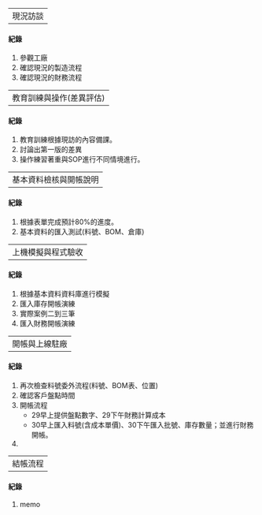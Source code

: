 <table>
    <tr>
        <td>現況訪談</td>
    </tr>
</table>

#### 紀錄 
1. 參觀工廠
2. 確認現況的製造流程
3. 確認現況的財務流程

<table>
    <tr>
        <td>教育訓練與操作(差異評估)</td>
    </tr>
</table>

#### 紀錄 
1. 教育訓練根據現訪的內容備課。
2. 討論出第一版的差異
3. 操作練習著重與SOP進行不同情境進行。

<table>
    <tr>
        <td>基本資料檢核與開帳說明</td>
    </tr>
</table>

#### 紀錄 
1. 根據表單完成預計80%的進度。
2. 基本資料的匯入測試(料號、BOM、倉庫)

<table>
    <tr>
        <td>上機模擬與程式驗收</td>
    </tr>
</table>

#### 紀錄 
1. 根據基本資料資料庫進行模擬
2. 匯入庫存開帳演練
3. 實際案例二到三筆
4. 匯入財務開帳演練


<table>
    <tr>
        <td>開帳與上線駐廠</td>
    </tr>
</table>

#### 紀錄 
1. 再次檢查料號委外流程(料號、BOM表、位置)
2. 確認客戶盤點時間
3. 開帳流程
   +  29早上提供盤點數字、29下午財務計算成本
   +  30早上匯入料號(含成本單價)、30下午匯入批號、庫存數量；並進行財務開帳。
4. 

<table>
    <tr>
        <td>結帳流程</td>
    </tr>
</table>

#### 紀錄 
1. memo
